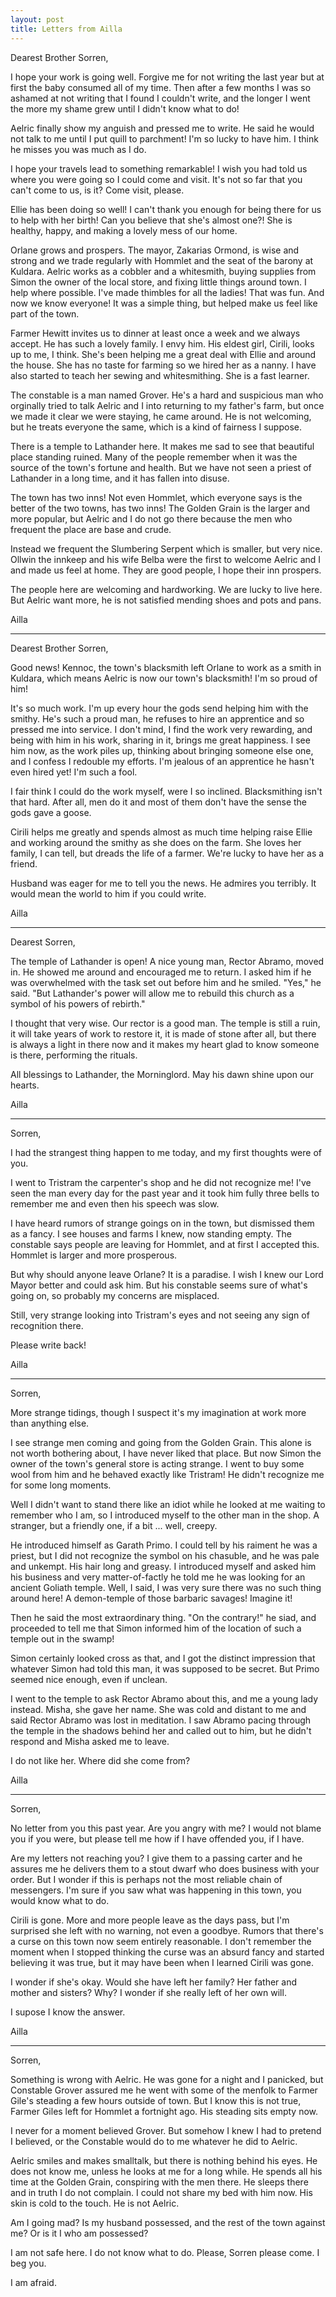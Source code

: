 ```yaml
---
layout: post
title: Letters from Ailla
---
```


Dearest Brother Sorren,

I hope your work is going well. Forgive me for not writing the last year but at first the baby consumed all of my time. Then after a few months I was so ashamed at not writing that I found I couldn't write, and the longer I went the more my shame grew until I didn't know what to do!

Aelric finally show my anguish and pressed me to write. He said he would not talk to me until I put quill to parchment! I'm so lucky to have him. I think he misses you was much as I do.

I hope your travels lead to something remarkable! I wish you had told us where you were going so I could come and visit. It's not so far that you can't come to us, is it? Come visit, please.

Ellie has been doing so well! I can't thank you enough for being there for us to help with her birth! Can you believe that she's almost one?! She is healthy, happy, and making a lovely mess of our home.

Orlane grows and prospers. The mayor, Zakarias Ormond, is wise and strong and we trade regularly with Hommlet and the seat of the barony at Kuldara. Aelric works as a cobbler and a whitesmith, buying supplies from Simon the owner of the local store, and fixing little things around town. I help where possible. I've made thimbles for all the ladies! That was fun. And now we know everyone! It was a simple thing, but helped make us feel like part of the town.

Farmer Hewitt invites us to dinner at least once a week and we always accept. He has such a lovely family. I envy him. His eldest girl, Cirili, looks up to me, I think. She's been helping me a great deal with Ellie and around the house. She has no taste for farming so we hired her as a nanny. I have also started to teach her sewing and whitesmithing. She is a fast learner.

The constable is a man named Grover. He's a hard and suspicious man who orginally tried to talk Aelric and I into returning to my father's farm, but once we made it clear we were staying, he came around. He is not welcoming, but he treats everyone the same, which is a kind of fairness I suppose.

There is a temple to Lathander here. It makes me sad to see that beautiful place standing ruined. Many of the people remember when it was the source of the town's fortune and health. But we have not seen a priest of Lathander in a long time, and it has fallen into disuse.

The town has two inns! Not even Hommlet, which everyone says is the better of the two towns, has two inns! The Golden Grain is the larger and more popular, but Aelric and I do not go there because the men who frequent the place are base and crude.

Instead we frequent the Slumbering Serpent which is smaller, but very nice. Ollwin the innkeep and his wife Belba were the first to welcome Aelric and I and made us feel at home. They are good people, I hope their inn prospers.

The people here are welcoming and hardworking. We are lucky to live here. But Aelric want more, he is not satisfied mending shoes and pots and pans.

Ailla

---

Dearest Brother Sorren,

Good news! Kennoc, the town's blacksmith left Orlane to work as a smith in Kuldara, which means Aelric is now our town's blacksmith! I'm so proud of him!

It's so much work. I'm up every hour the gods send helping him with the smithy. He's such a proud man, he refuses to hire an apprentice and so pressed me into service. I don't mind, I find the work very rewarding, and being with him in his work, sharing in it, brings me great happiness. I see him now, as the work piles up, thinking about bringing someone else one, and I confess I redouble my efforts. I'm jealous of an apprentice he hasn't even hired yet! I'm such a fool.

I fair think I could do the work myself, were I so inclined. Blacksmithing isn't that hard. After all, men do it and most of them don't have the sense the gods gave a goose.

Cirili helps me greatly and spends almost as much time helping raise Ellie and working around the smithy as she does on the farm. She loves her family, I can tell, but dreads the life of a farmer. We're lucky to have her as a friend.

Husband was eager for me to tell you the news. He admires you terribly. It would mean the world to him if you could write.

Ailla

---

Dearest Sorren,

The temple of Lathander is open! A nice young man, Rector Abramo, moved in. He showed me around and encouraged me to return. I asked him if he was overwhelmed with the task set out before him and he smiled. "Yes," he said. "But Lathander's power will allow me to rebuild this church as a symbol of his powers of rebirth."

I thought that very wise. Our rector is a good man. The temple is still a ruin, it will take years of work to restore it, it is made of stone after all, but there is always a light in there now and it makes my heart glad to know someone is there, performing the rituals.

All blessings to Lathander, the Morninglord. May his dawn shine upon our hearts.

Ailla

---

Sorren,

I had the strangest thing happen to me today, and my first thoughts were of you.

I went to Tristram the carpenter's shop and he did not recognize me! I've seen the man every day for the past year and it took him fully three bells to remember me and even then his speech was slow.

I have heard rumors of strange goings on in the town, but dismissed them as a fancy. I see houses and farms I knew, now standing empty. The constable says people are leaving for Hommlet, and at first I accepted this. Hommlet is larger and more prosperous.

But why should anyone leave Orlane? It is a paradise. I wish I knew our Lord Mayor better and could ask him. But his constable seems sure of what's going on, so probably my concerns are misplaced.

Still, very strange looking into Tristram's eyes and not seeing any sign of recognition there.

Please write back!

Ailla

---

Sorren,

More strange tidings, though I suspect it's my imagination at work more than anything else.

I see strange men coming and going from the Golden Grain. This alone is not worth bothering about, I have never liked that place. But now Simon the owner of the town's general store is acting strange. I went to buy some wool from him and he behaved exactly like Tristram! He didn't recognize me for some long moments.

Well I didn't want to stand there like an idiot while he looked at me waiting to remember who I am, so I introduced myself to the other man in the shop. A stranger, but a friendly one, if a bit ... well, creepy.

He introduced himself as Garath Primo. I could tell by his raiment he was a priest, but I did not recognize the symbol on his chasuble, and he was pale and unkempt. His hair long and greasy. I introduced myself and asked him his business and very matter-of-factly he told me he was looking for an ancient Goliath temple. Well, I said, I was very sure there was no such thing around here! A demon-temple of those barbaric savages! Imagine it!

Then he said the most extraordinary thing. "On the contrary!" he siad, and proceeded to tell me that Simon informed him of the location of such a temple out in the swamp!

Simon certainly looked cross as that, and I got the distinct impression that whatever Simon had told this man, it was supposed to be secret.  But Primo seemed nice enough, even if unclean.

I went to the temple to ask Rector Abramo about this, and me a young lady instead. Misha, she gave her name. She was cold and distant to me and said Rector Abramo was lost in meditation. I saw Abramo pacing through the temple in the shadows behind her and called out to him, but he didn't respond and Misha asked me to leave.

I do not like her. Where did she come from?

Ailla

---

Sorren,

No letter from you this past year. Are you angry with me? I would not blame you if you were, but please tell me how if I have offended you, if I have.

Are my letters not reaching you? I give them to a passing carter and he assures me he delivers them to a stout dwarf who does business with your order. But I wonder if this is perhaps not the most reliable chain of messengers. I'm sure if you saw what was happening in this town, you would know what to do.

Cirili is gone. More and more people leave as the days pass, but I'm surprised she left with no warning, not even a goodbye. Rumors that there's a curse on this town now seem entirely reasonable. I don't remember the moment when I stopped thinking the curse was an absurd fancy and started believing it was true, but it may have been when I learned Cirili was gone.

I wonder if she's okay. Would she have left her family? Her father and mother and sisters? Why? I wonder if she really left of her own will.

I supose I know the answer.

Ailla

---

Sorren,

Something is wrong with Aelric. He was gone for a night and I panicked, but Constable Grover assured me he went with some of the menfolk to Farmer Gile's steading a few hours outside of town. But I know this is not true, Farmer Giles left for Hommlet a fortnight ago. His steading sits empty now.

I never for a moment believed Grover. But somehow I knew I had to pretend I believed, or the Constable would do to me whatever he did to Aelric.

Aelric smiles and makes smalltalk, but there is nothing behind his eyes. He does not know me, unless he looks at me for a long while. He spends all his time at the Golden Grain, conspiring with the men there. He sleeps there and in truth I do not complain. I could not share my bed with him now. His skin is cold to the touch. He is not Aelric.

Am I going mad? Is my husband possessed, and the rest of the town against me? Or is it I who am possessed?

I am not safe here. I do not know what to do. Please, Sorren please come. I beg you.

I am afraid.
